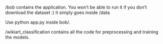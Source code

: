/bob contains the application. You won’t be able to run it if you don’t download the dataset :)
it simply goes inside /data

Use python app.py inside bob/.

/wikiart_classification contains all the code for preprocessing and training the models.